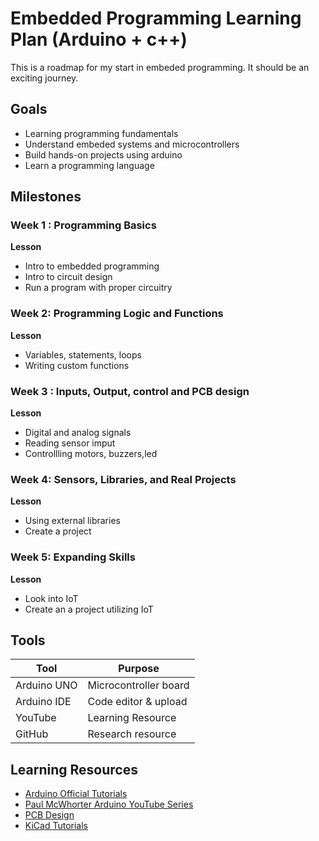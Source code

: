 # Embedded Programming Learning Plan (Arduino + c++)
This is a roadmap for my start in embeded programming. It should be an exciting journey.
## Goals
- Learning programming fundamentals
- Understand embeded systems and microcontrollers  
- Build hands-on projects using arduino
- Learn a programming language
## Milestones
### Week 1 : Programming Basics
**Lesson** 
- Intro to embedded programming
- Intro to circuit design
- Run a program with proper circuitry

### Week 2:  Programming Logic and Functions
**Lesson**
- Variables, statements, loops
- Writing custom functions
### Week 3 : Inputs, Output, control and PCB design
**Lesson**
- Digital and analog signals
- Reading sensor imput
- Controllling motors, buzzers,led

### Week 4: Sensors, Libraries, and Real Projects
**Lesson**
- Using external libraries
- Create a project

### Week 5: Expanding Skills
**Lesson** 
- Look into IoT
- Create an a project utilizing IoT
## Tools
| Tool| Purpose|
|---|---|
| Arduino UNO| Microcontroller board|
| Arduino IDE| Code editor & upload|
| YouTube| Learning Resource|
| GitHub| Research resource|

 ## Learning Resources
- [Arduino Official Tutorials]( https://www.arduino.cc/en/Tutorial/HomePage/ )
- [Paul McWhorter Arduino YouTube Series]( http://www.youtube.com/@paulmcwhorter)
- [PCB Design ](https://www.coursera.org/learn/mastering-kicad-open-source-pcb-design-for-beginners)
- [KiCad Tutorials](https://kicad.org/help/tutorials/)